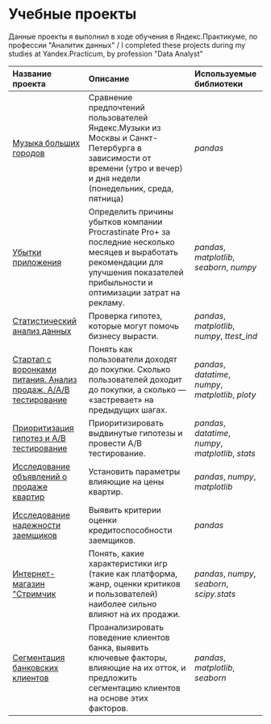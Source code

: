 # Учебные проекты
Данные проекты я выполнил в ходе обучения в Яндекс.Практикуме, по профессии "Аналитик данных" / I completed these projects during my studies at Yandex.Practicum, by profession "Data Analyst"

| Название проекта | Описание | Используемые библиотеки | 
| :---------------------- | :---------------------- | :---------------------- |
| [Музыка больших городов](https://github.com/merkulovdm/Projects/blob/main/Яндекс%20Музыка%20-%20новое%20сохранение.ipynb) | Сравнение предпочтений пользователей Яндекс.Музыки из Москвы и Санкт-Петербурга в зависимости от времени (утро и вечер) и дня недели (понедельник, среда, пятница)| *pandas* |
| [Убытки приложения](https://github.com/merkulovdm/Projects/blob/main/Убытки%20приложения%20_Procrastinate%20Pro_%20-%20новое%20сохранение.ipynb) | Определить причины убытков компании Procrastinate Pro+ за последние несколько месяцев и выработать рекомендации для улучшения показателей прибыльности и оптимизации затрат на рекламу.| *pandas*, *matplotlib*, *seaborn*, *numpy*|
| [Статистический анализ данных](https://github.com/merkulovdm/Projects/blob/main/Статистический%20анализ%20сервиса%20проката%20самокатов%20-%20новое%20сохранение..ipynb) | Проверка гипотез, которые могут помочь бизнесу вырасти.| *pandas*, *matplotlib*, *numpy*, *ttest_ind*|
| [Стартап с воронками питания. Анализ продаж. A/A/В тестирование](https://github.com/merkulovdm/Projects/blob/main/Стартап%20с%20продуктами%20питания.%20Воронки%2C%20ААВ%20тесты%20-%20новое%20сохранение..ipynb) | Понять как пользователи доходят до покупки. Сколько пользователей доходит до покупки, а сколько — «застревает» на предыдущих шагах.| *pandas*, *datatime*, *numpy*, *matplotlib*, *ploty*|
| [Приоритизация гипотез и А/В тестирование](https://github.com/merkulovdm/Projects/blob/main/Приоритезация%20гипотез%20и%20АВ%20тестирование%20-%20новое%20сохранение.ipynb) | Приоритизировать выдвинутые гипотезы и провести А/В тестирование.| *pandas*, *datatime*, *numpy*, *matplotlib*, *stats*|
| [Исследование объявлений о продаже квартир](https://github.com/merkulovdm/Projects/blob/main/Исследование%20объявлений%20о%20продаже%20квартир%20-%20новое%20сохранение.%20.ipynb) | Установить параметры влияющие на цены квартир.| *pandas*, *numpy*, *matplotlib*|
| [Исследование надежности заемщиков](https://github.com/merkulovdm/Projects/blob/main/Исследование%20надежности%20заемщиков%20-%20новое%20сохранение.ipynb) | Выявить критерии оценки кредитоспособности заемщиков.| *pandas*|
| [Интернет-магазин "Стримчик](https://github.com/merkulovdm/Projects/blob/main/Интернет-магазин%20_Стримчик_%20-%20новое%20сохранение.ipynb) | Понять, какие характеристики игр (такие как платформа, жанр, оценки критиков и пользователей) наиболее сильно влияют на их продажи.| *pandas*, *numpy*, *seaborn*, *scipy.stats*|
| [Сегментация банковских клиентов](https://github.com/merkulovdm/Projects/blob/main/final_project%20(1).ipynb) | Проанализировать поведение клиентов банка, выявить ключевые факторы, влияющие на их отток, и предложить сегментацию клиентов на основе этих факторов.| *pandas*, *matplotlib*, *seaborn*|
